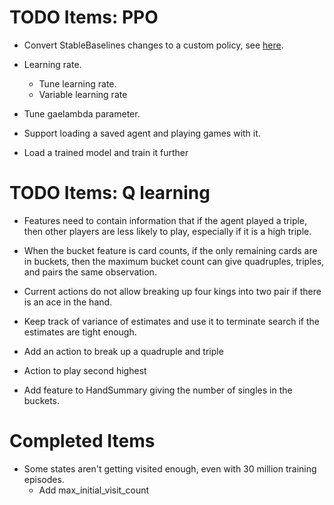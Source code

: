 # TODO Items: PPO
- Convert StableBaselines changes to a custom policy, see [here](https://stable-baselines3.readthedocs.io/en/master/guide/custom_policy.html).

- Learning rate.
  - Tune learning rate.
  - Variable learning rate

- Tune gaelambda parameter.

- Support loading a saved agent and playing games with it.

- Load a trained model and train it further

# TODO Items: Q learning

- Features need to contain information that if the agent played a triple,
  then other players are less likely to play, especially if it is a high
  triple.

- When the bucket feature is card counts, if the only remaining cards are in buckets, 
  then the maximum bucket count can give quadruples, triples, and pairs the same observation.

- Current actions do not allow breaking up four kings into two pair if there is an ace
  in the hand.

- Keep track of variance of estimates and use it to terminate search if the estimates are tight enough.

- Add an action to break up a quadruple and triple

- Action to play second highest

- Add feature to HandSummary giving the number of singles in the buckets.

# Completed Items

- Some states aren't getting visited enough, even with 30 million training episodes.
  - Add max_initial_visit_count


